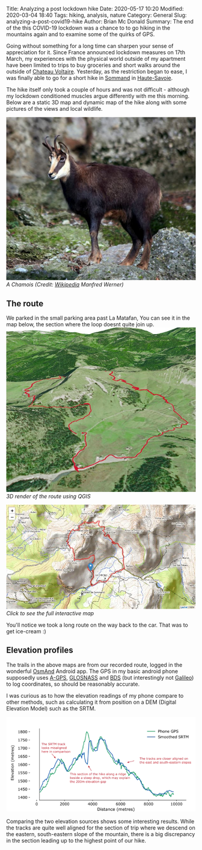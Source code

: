 Title: Analyzing a post lockdown hike 
Date: 2020-05-17 10:20
Modified: 2020-03-04 18:40
Tags: hiking, analysis, nature 
Category: General
Slug: analyzing-a-post-covid19-hike
Author: Brian Mc Donald
Summary: The end of the this COVID-19 lockdown was a chance to to go hiking in the mountains again and to examine some of the quirks of GPS.

Going without something for a long time can sharpen your sense of appreciation for it. Since France announced lockdown measures on 17th March, my experiences with the physical world outside of my apartment have been limited to trips to buy groceries and short walks around the outside of [Chateau Voltaire][1]. Yesterday, as the restriction began to ease, I was finally able to go for a short hike in [Sommand][2] in [Haute-Savoie][3].

The hike itself only took a couple of hours and was not difficult - although my lockdown conditioned muscles argue differently with me this morning. Below are a static 3D map and dynamic map of the hike along with some pictures of the views and local wildlife.

![Chamois][5]   
*A Chamois (Credit: [Wikipedia][6] Manfred Werner)*

## The route
We parked in the small parking area past La Matafan, You can see it in the map below, the section where the loop doesnt quite join up.
![Route][7]   
*3D render of the route using QGIS*

[![Vis][8]](/Map1.html)  
*Click to see the full interactive map*


You'll notice we took a long route on the way back to the car. That was to get ice-cream :)

## Elevation profiles
The trails in the above maps are from our recorded route, logged in the wonderful [OsmAnd][4] Android app. The GPS in my basic android phone supposedly uses [A-GPS][9], [GLOSNASS][10] and [BDS][11] (but interestingly not [Galileo][12]) to log coordinates, so should be reasonably accurate.

I was curious as to how the elevation readings of my phone compare to other methods, such as calculating it from position on a DEM (Digital Elevation Model) such as the SRTM.

![Elevation][13]

Comparing the two elevation sources shows some interesting results. While the tracks are quite well aligned for the section of trip where we descend on the eastern, south-eastern slope of the mountain, there is a big discrepancy in the section leading up to the highest point of our hike.

[1]: http://www.chateau-ferney-voltaire.fr/en
[2]: https://www.openstreetmap.org/search?query=sommand#map=14/46.1612/6.5524
[3]: https://en.wikipedia.org/wiki/Haute-Savoie
[4]: https://osmand.net/
[5]: files/images/chamois.jpg
[6]: https://en.wikipedia.org/wiki/Chamois
[7]: files/images/Sommand-hike.jpg
[8]: files/images/Sommand-trail.webp
[9]: https://en.wikipedia.org/wiki/Assisted_GPS
[10]: https://en.wikipedia.org/wiki/GLONASS
[11]: https://en.wikipedia.org/wiki/BeiDou
[12]: https://en.wikipedia.org/wiki/Galileo_(satellite_navigation) 
[13]: files/images/elev.webp
